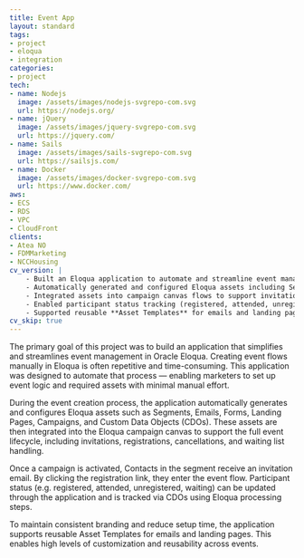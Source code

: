 ```yaml
---
title: Event App
layout: standard
tags:
- project
- eloqua
- integration
categories:
- project
tech:
- name: Nodejs
  image: /assets/images/nodejs-svgrepo-com.svg
  url: https://nodejs.org/
- name: jQuery
  image: /assets/images/jquery-svgrepo-com.svg
  url: https://jquery.com/
- name: Sails
  image: /assets/images/sails-svgrepo-com.svg
  url: https://sailsjs.com/
- name: Docker
  image: /assets/images/docker-svgrepo-com.svg
  url: https://www.docker.com/
aws:
- ECS
- RDS
- VPC
- CloudFront
clients:
- Atea NO
- FDMMarketing
- NCCHousing
cv_version: |
    - Built an Eloqua application to automate and streamline event management, reducing manual setup for marketers
    - Automatically generated and configured Eloqua assets including Segments, Emails, Forms, Landing Pages, Campaigns, and CDOs
    - Integrated assets into campaign canvas flows to support invitations, registrations, cancellations, and waiting list handling
    - Enabled participant status tracking (registered, attended, unregistered, waiting) via Eloqua processing steps and CDO updates
    - Supported reusable **Asset Templates** for emails and landing pages to ensure brand consistency and reduce setup time
cv_skip: true
---
```


The primary goal of this project was to build an application that simplifies and streamlines event management in Oracle Eloqua. Creating event flows manually in Eloqua is often repetitive and time-consuming. This application was designed to automate that process — enabling marketers to set up event logic and required assets with minimal manual effort.

During the event creation process, the application automatically generates and configures Eloqua assets such as Segments, Emails, Forms, Landing Pages, Campaigns, and Custom Data Objects (CDOs). These assets are then integrated into the Eloqua campaign canvas to support the full event lifecycle, including invitations, registrations, cancellations, and waiting list handling.

Once a campaign is activated, Contacts in the segment receive an invitation email. By clicking the registration link, they enter the event flow. Participant status (e.g. registered, attended, unregistered, waiting) can be updated through the application and is tracked via CDOs using Eloqua processing steps.

To maintain consistent branding and reduce setup time, the application supports reusable Asset Templates for emails and landing pages. This enables high levels of customization and reusability across events.

